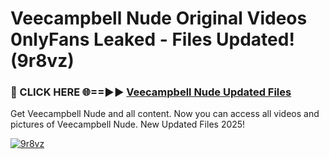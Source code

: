 # Veecampbell Nude Original Videos 0nlyFans Leaked - Files Updated! (9r8vz)

<h3>🔴 CLICK HERE 🌐==►► <a href="https://tinyurl.com/yrmya6cz" rel="nofollow">Veecampbell Nude Updated Files</a></h3>

Get Veecampbell Nude and all content. Now you can access all videos and pictures of Veecampbell Nude. New Updated Files 2025!

[![9r8vz](https://i.imgur.com/FMdXYCs.gif)](https://tinyurl.com/yrmya6cz)
